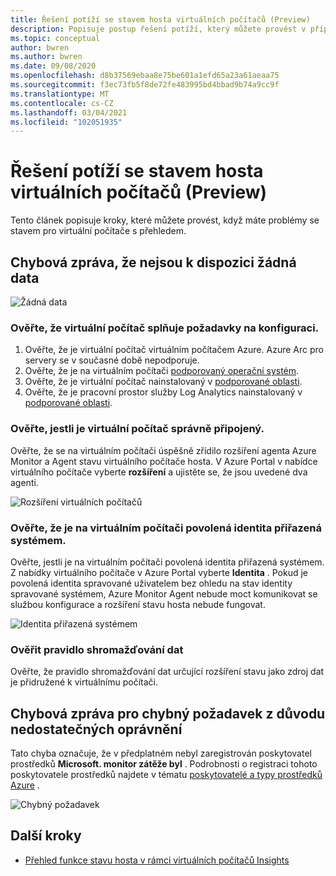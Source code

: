 ```yaml
---
title: Řešení potíží se stavem hosta virtuálních počítačů (Preview)
description: Popisuje postup řešení potíží, který můžete provést v případě problémů se stavem pro virtuální počítače s přehledem.
ms.topic: conceptual
author: bwren
ms.author: bwren
ms.date: 09/08/2020
ms.openlocfilehash: d8b37569ebaa8e75be601a1efd65a23a61aeaa75
ms.sourcegitcommit: f3ec73fb5f8de72fe483995bd4bbad9b74a9cc9f
ms.translationtype: MT
ms.contentlocale: cs-CZ
ms.lasthandoff: 03/04/2021
ms.locfileid: "102051935"
---
```

# <a name="troubleshoot-vm-insights-guest-health-preview"></a>Řešení potíží se stavem hosta virtuálních počítačů (Preview)
Tento článek popisuje kroky, které můžete provést, když máte problémy se stavem pro virtuální počítače s přehledem.

## <a name="error-message-that-no-data-is-available"></a>Chybová zpráva, že nejsou k dispozici žádná data 

![Žádná data](media/vminsights-health-troubleshoot/no-data.png)


### <a name="verify-that-the-virtual-machine-meets-configuration-requirements"></a>Ověřte, že virtuální počítač splňuje požadavky na konfiguraci.

1. Ověřte, že je virtuální počítač virtuálním počítačem Azure. Azure Arc pro servery se v současné době nepodporuje.
2. Ověřte, že je na virtuálním počítači [podporovaný operační systém](vminsights-health-enable.md?current-limitations.md).
3. Ověřte, že je virtuální počítač nainstalovaný v [podporované oblasti](vminsights-health-enable.md?current-limitations.md).
4. Ověřte, že je pracovní prostor služby Log Analytics nainstalovaný v [podporované oblasti](vminsights-health-enable.md?current-limitations.md).

### <a name="verify-that-the-vm-is-properly-onboarded"></a>Ověřte, jestli je virtuální počítač správně připojený.
Ověřte, že se na virtuálním počítači úspěšně zřídilo rozšíření agenta Azure Monitor a Agent stavu virtuálního počítače hosta. V Azure Portal v nabídce virtuálního počítače vyberte **rozšíření** a ujistěte se, že jsou uvedené dva agenti.

![Rozšíření virtuálních počítačů](media/vminsights-health-troubleshoot/extensions.png)

### <a name="verify-the-system-assigned-identity-is-enabled-on-the-virtual-machine"></a>Ověřte, že je na virtuálním počítači povolená identita přiřazená systémem.
Ověřte, jestli je na virtuálním počítači povolená identita přiřazená systémem. Z nabídky virtuálního počítače v Azure Portal vyberte **Identita** . Pokud je povolená identita spravované uživatelem bez ohledu na stav identity spravované systémem, Azure Monitor Agent nebude moct komunikovat se službou konfigurace a rozšíření stavu hosta nebude fungovat.

![Identita přiřazená systémem](media/vminsights-health-troubleshoot/system-identity.png)

### <a name="verify-data-collection-rule"></a>Ověřit pravidlo shromažďování dat
Ověřte, že pravidlo shromažďování dat určující rozšíření stavu jako zdroj dat je přidružené k virtuálnímu počítači.

## <a name="error-message-for-bad-request-due-to-insufficient-permissions"></a>Chybová zpráva pro chybný požadavek z důvodu nedostatečných oprávnění
Tato chyba označuje, že v předplatném nebyl zaregistrován poskytovatel prostředků **Microsoft. monitor zátěže byl** . Podrobnosti o registraci tohoto poskytovatele prostředků najdete v tématu [poskytovatelé a typy prostředků Azure](../../azure-resource-manager/management/resource-providers-and-types.md#register-resource-provider) . 

![Chybný požadavek](media/vminsights-health-troubleshoot/bad-request.png)

## <a name="next-steps"></a>Další kroky

- [Přehled funkce stavu hosta v rámci virtuálních počítačů Insights](vminsights-health-overview.md)